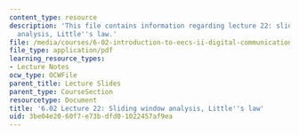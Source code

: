 ```yaml
---
content_type: resource
description: 'This file contains information regarding lecture 22: sliding window
  analysis, Little''s law.'
file: /media/courses/6-02-introduction-to-eecs-ii-digital-communication-systems-fall-2012/3be04e2060f7e73bdfd01022457af9ea_MIT6_02F12_lec22.pdf
file_type: application/pdf
learning_resource_types:
- Lecture Notes
ocw_type: OCWFile
parent_title: Lecture Slides
parent_type: CourseSection
resourcetype: Document
title: '6.02 Lecture 22: Sliding window analysis, Little''s law'
uid: 3be04e20-60f7-e73b-dfd0-1022457af9ea
---
```

